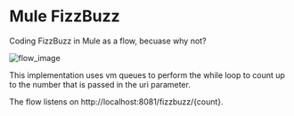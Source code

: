 # Mule FizzBuzz 

Coding FizzBuzz in Mule as a flow, becuase why not?

![flow_image](https://gitlab.com/peaz/mule-fizzbuzz/-/raw/master/src/test/resources/mule-fizzbuzz-flow.png)

This implementation uses vm queues to perform the while loop to count up to the number that is passed in the uri parameter.

The flow listens on http://localhost:8081/fizzbuzz/{count}.
